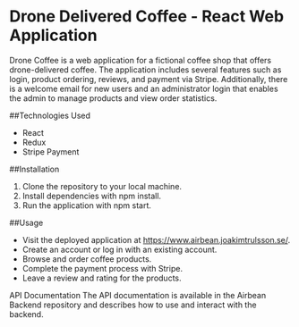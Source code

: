 # Drone Delivered Coffee - React Web Application
Drone Coffee is a web application for a fictional coffee shop that offers drone-delivered coffee. The application includes several features such as login, product ordering, reviews, and payment via Stripe. Additionally, there is a welcome email for new users and an administrator login that enables the admin to manage products and view order statistics.

##Technologies Used
- React
- Redux
- Stripe Payment 

##Installation
1. Clone the repository to your local machine.
2. Install dependencies with npm install.
3. Run the application with npm start.

##Usage
- Visit the deployed application at https://www.airbean.joakimtrulsson.se/.
- Create an account or log in with an existing account.
- Browse and order coffee products.
- Complete the payment process with Stripe.
- Leave a review and rating for the products.

API Documentation
The API documentation is available in the  Airbean Backend repository and describes how to use and interact with the backend.
